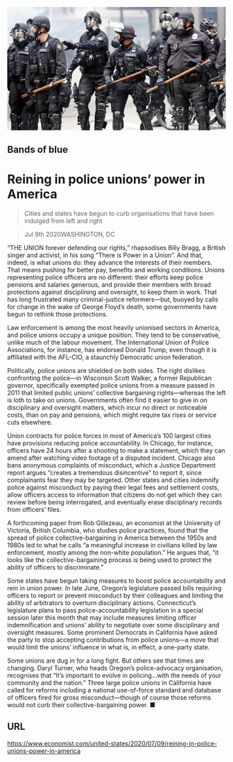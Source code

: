 ![](./images/20200711_USP003_0.jpg)

## Bands of blue

# Reining in police unions’ power in America

> Cities and states have begun to curb organisations that have been indulged from left and right

> Jul 9th 2020WASHINGTON, DC

“THE UNION forever defending our rights,” rhapsodises Billy Bragg, a British singer and activist, in his song “There is Power in a Union”. And that, indeed, is what unions do: they advance the interests of their members. That means pushing for better pay, benefits and working conditions. Unions representing police officers are no different: their efforts keep police pensions and salaries generous, and provide their members with broad protections against disciplining and oversight, to keep them in work. That has long frustrated many criminal-justice reformers—but, buoyed by calls for change in the wake of George Floyd’s death, some governments have begun to rethink those protections.

Law enforcement is among the most heavily unionised sectors in America, and police unions occupy a unique position. They tend to be conservative, unlike much of the labour movement. The International Union of Police Associations, for instance, has endorsed Donald Trump, even though it is affiliated with the AFL-CIO, a staunchly Democratic union federation.

Politically, police unions are shielded on both sides. The right dislikes confronting the police—in Wisconsin Scott Walker, a former Republican governor, specifically exempted police unions from a measure passed in 2011 that limited public unions’ collective bargaining rights—whereas the left is loth to take on unions. Governments often find it easier to give in on disciplinary and oversight matters, which incur no direct or noticeable costs, than on pay and pensions, which might require tax rises or service cuts elsewhere.

Union contracts for police forces in most of America’s 100 largest cities have provisions reducing police accountability. In Chicago, for instance, officers have 24 hours after a shooting to make a statement, which they can amend after watching video footage of a disputed incident. Chicago also bans anonymous complaints of misconduct, which a Justice Department report argues “creates a tremendous disincentive” to report it, since complainants fear they may be targeted. Other states and cities indemnify police against misconduct by paying their legal fees and settlement costs, allow officers access to information that citizens do not get which they can review before being interrogated, and eventually erase disciplinary records from officers’ files.

A forthcoming paper from Rob Gillezeau, an economist at the University of Victoria, British Columbia, who studies police practices, found that the spread of police collective-bargaining in America between the 1950s and 1980s led to what he calls “a meaningful increase in civilians killed by law enforcement, mostly among the non-white population.” He argues that, “it looks like the collective-bargaining process is being used to protect the ability of officers to discriminate.”

Some states have begun taking measures to boost police accountability and rein in union power. In late June, Oregon’s legislature passed bills requiring officers to report or prevent misconduct by their colleagues and limiting the ability of arbitrators to overturn disciplinary actions. Connecticut’s legislature plans to pass police-accountability legislation in a special session later this month that may include measures limiting officer indemnification and unions’ ability to negotiate over some disciplinary and oversight measures. Some prominent Democrats in California have asked the party to stop accepting contributions from police unions—a move that would limit the unions’ influence in what is, in effect, a one-party state.

Some unions are dug in for a long fight. But others see that times are changing. Daryl Turner, who heads Oregon’s police-advocacy organisation, recognises that “It’s important to evolve in policing...with the needs of your community and the nation.” Three large police unions in California have called for reforms including a national use-of-force standard and database of officers fired for gross misconduct—though of course those reforms would not curb their collective-bargaining power. ■

## URL

https://www.economist.com/united-states/2020/07/09/reining-in-police-unions-power-in-america
